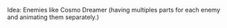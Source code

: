 Idea:
Enemies like Cosmo Dreamer (having multiples parts for each enemy and animating them separately.)
